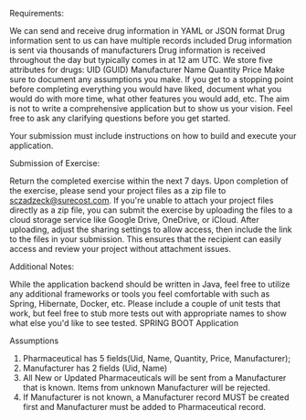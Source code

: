 Requirements: 

We can send and receive drug information in YAML or JSON format
Drug information sent to us can have multiple records included
Drug information is sent via thousands of manufacturers
Drug information is received throughout the day but typically comes in at 12 am UTC.
We store five attributes for drugs: 
UID (GUID)
Manufacturer 
Name
Quantity
Price
Make sure to document any assumptions you make. If you get to a stopping point before completing everything you would have liked, document what you would do with more time, what other features you would add, etc. The aim is not to write a comprehensive application but to show us your vision. Feel free to ask any clarifying questions before you get started.


Your submission must include instructions on how to build and execute your application.

Submission of Exercise:

Return the completed exercise within the next 7 days. Upon completion of the exercise, please send your project files as a zip file to sczadzeck@surecost.com. If you're unable to attach your project files directly as a zip file, you can submit the exercise by uploading the files to a cloud storage service like Google Drive, OneDrive, or iCloud. After uploading, adjust the sharing settings to allow access, then include the link to the files in your submission. This ensures that the recipient can easily access and review your project without attachment issues.

Additional Notes:

While the application backend should be written in Java, feel free to utilize any additional frameworks or tools you feel comfortable with such as Spring, Hibernate, Docker, etc.
Please include a couple of unit tests that work, but feel free to stub more tests out with appropriate names to show what else you'd like to see tested.
SPRING BOOT Application

Assumptions
1. Pharmaceutical has 5 fields(Uid, Name, Quantity, Price, Manufacturer);
2. Manufacturer has 2 fields (Uid, Name)
3. All New or Updated Pharmaceuticals will be sent from a Manufacturer that is known. Items from unknown Manufacturer will be rejected.
4. If Manufacturer is not known, a Manufacturer record MUST be created first and Manufacturer must be added to Pharmaceutical record.
